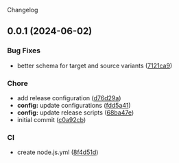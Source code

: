 Changelog
## 0.0.1 (2024-06-02)


### Bug Fixes

* better schema for target and source variants ([7121ca9](https://github.com/davidsneighbour/posterboy/commit/7121ca9251b0c19bae1d7574e165553298699198))


### Chore

* add release configuration ([d76d29a](https://github.com/davidsneighbour/posterboy/commit/d76d29a1999e190648feaf1b4ce760b11bcba8d3))
* **config:** update configurations ([fdd5a41](https://github.com/davidsneighbour/posterboy/commit/fdd5a410901f0fd4c4e7563bdfeaf1e318741705))
* **config:** update release scripts ([68ba47e](https://github.com/davidsneighbour/posterboy/commit/68ba47e5fcbf06af06d47ef067f3189bd083d8cf))
* initial commit ([c0a92cb](https://github.com/davidsneighbour/posterboy/commit/c0a92cbbcb42f79fc6af0c0a30c7a6b08bbab79c))


### CI

* create node.js.yml ([8f4d51d](https://github.com/davidsneighbour/posterboy/commit/8f4d51d8568a242935824e78375458ccdb2f14aa))
